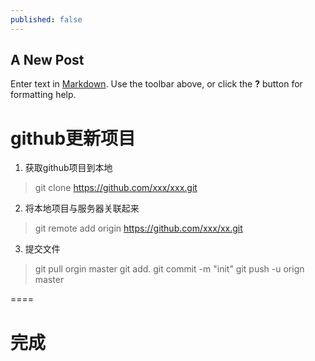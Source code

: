 ```yaml
---
published: false
---
```

## A New Post

Enter text in [Markdown](http://daringfireball.net/projects/markdown/). Use the toolbar above, or click the **?** button for formatting help.

# github更新项目

1. 获取github项目到本地
> git clone https://github.com/xxx/xxx.git

2. 将本地项目与服务器关联起来
> git remote add origin https://github.com/xxx/xx.git

3. 提交文件
> git pull orgin master
> git add.
> git commit -m "init"
> git push -u orign master

====

# 完成
